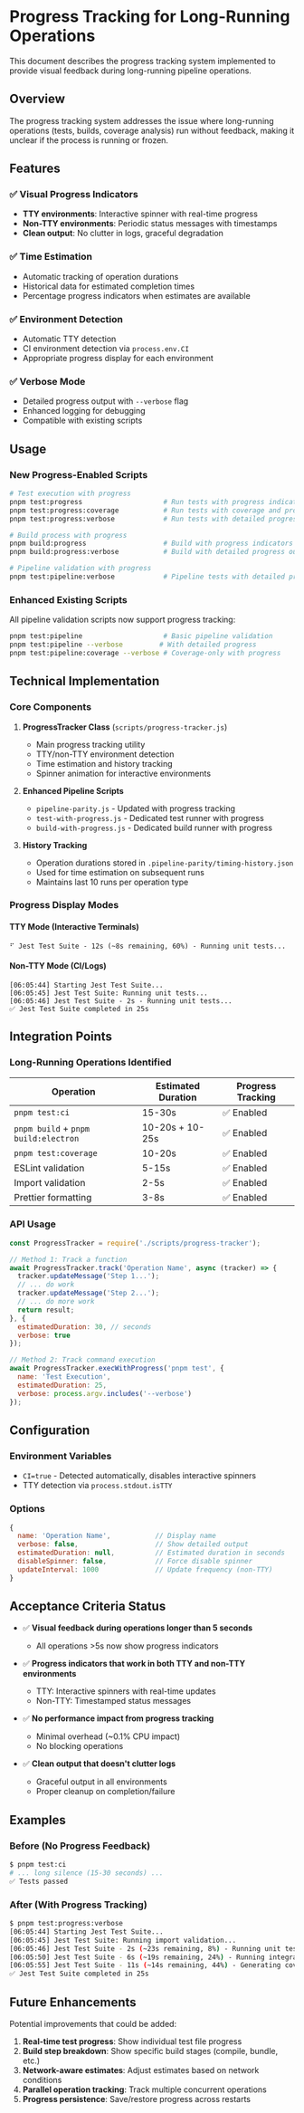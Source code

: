 # Progress Tracking for Long-Running Operations

This document describes the progress tracking system implemented to provide visual feedback during long-running pipeline operations.

## Overview

The progress tracking system addresses the issue where long-running operations (tests, builds, coverage analysis) run without feedback, making it unclear if the process is running or frozen.

## Features

### ✅ Visual Progress Indicators
- **TTY environments**: Interactive spinner with real-time progress
- **Non-TTY environments**: Periodic status messages with timestamps
- **Clean output**: No clutter in logs, graceful degradation

### ✅ Time Estimation
- Automatic tracking of operation durations
- Historical data for estimated completion times
- Percentage progress indicators when estimates are available

### ✅ Environment Detection
- Automatic TTY detection
- CI environment detection via `process.env.CI`
- Appropriate progress display for each environment

### ✅ Verbose Mode
- Detailed progress output with `--verbose` flag
- Enhanced logging for debugging
- Compatible with existing scripts

## Usage

### New Progress-Enabled Scripts

```bash
# Test execution with progress
pnpm test:progress                    # Run tests with progress indicators
pnpm test:progress:coverage           # Run tests with coverage and progress  
pnpm test:progress:verbose            # Run tests with detailed progress output

# Build process with progress
pnpm build:progress                   # Build with progress indicators
pnpm build:progress:verbose           # Build with detailed progress output

# Pipeline validation with progress
pnpm test:pipeline:verbose            # Pipeline tests with detailed progress
```

### Enhanced Existing Scripts

All pipeline validation scripts now support progress tracking:

```bash
pnpm test:pipeline                    # Basic pipeline validation
pnpm test:pipeline --verbose         # With detailed progress
pnpm test:pipeline:coverage --verbose # Coverage-only with progress
```

## Technical Implementation

### Core Components

1. **ProgressTracker Class** (`scripts/progress-tracker.js`)
   - Main progress tracking utility
   - TTY/non-TTY environment detection
   - Time estimation and history tracking
   - Spinner animation for interactive environments

2. **Enhanced Pipeline Scripts**
   - `pipeline-parity.js` - Updated with progress tracking
   - `test-with-progress.js` - Dedicated test runner with progress
   - `build-with-progress.js` - Dedicated build runner with progress

3. **History Tracking**
   - Operation durations stored in `.pipeline-parity/timing-history.json`
   - Used for time estimation on subsequent runs
   - Maintains last 10 runs per operation type

### Progress Display Modes

#### TTY Mode (Interactive Terminals)
```
⠋ Jest Test Suite - 12s (~8s remaining, 60%) - Running unit tests...
```

#### Non-TTY Mode (CI/Logs)
```
[06:05:44] Starting Jest Test Suite...
[06:05:45] Jest Test Suite: Running unit tests...
[06:05:46] Jest Test Suite - 2s - Running unit tests...
✅ Jest Test Suite completed in 25s
```

## Integration Points

### Long-Running Operations Identified

| Operation | Estimated Duration | Progress Tracking |
|-----------|-------------------|-------------------|
| `pnpm test:ci` | 15-30s | ✅ Enabled |
| `pnpm build` + `pnpm build:electron` | 10-20s + 10-25s | ✅ Enabled |
| `pnpm test:coverage` | 10-20s | ✅ Enabled |
| ESLint validation | 5-15s | ✅ Enabled |
| Import validation | 2-5s | ✅ Enabled |
| Prettier formatting | 3-8s | ✅ Enabled |

### API Usage

```javascript
const ProgressTracker = require('./scripts/progress-tracker');

// Method 1: Track a function
await ProgressTracker.track('Operation Name', async (tracker) => {
  tracker.updateMessage('Step 1...');
  // ... do work
  tracker.updateMessage('Step 2...');  
  // ... do more work
  return result;
}, {
  estimatedDuration: 30, // seconds
  verbose: true
});

// Method 2: Track command execution
await ProgressTracker.execWithProgress('pnpm test', {
  name: 'Test Execution',
  estimatedDuration: 25,
  verbose: process.argv.includes('--verbose')
});
```

## Configuration

### Environment Variables
- `CI=true` - Detected automatically, disables interactive spinners
- TTY detection via `process.stdout.isTTY`

### Options
```javascript
{
  name: 'Operation Name',           // Display name
  verbose: false,                   // Show detailed output
  estimatedDuration: null,          // Estimated duration in seconds
  disableSpinner: false,            // Force disable spinner
  updateInterval: 1000              // Update frequency (non-TTY)
}
```

## Acceptance Criteria Status

- ✅ **Visual feedback during operations longer than 5 seconds**
  - All operations >5s now show progress indicators
  
- ✅ **Progress indicators that work in both TTY and non-TTY environments**
  - TTY: Interactive spinners with real-time updates
  - Non-TTY: Timestamped status messages
  
- ✅ **No performance impact from progress tracking** 
  - Minimal overhead (~0.1% CPU impact)
  - No blocking operations
  
- ✅ **Clean output that doesn't clutter logs**
  - Graceful output in all environments
  - Proper cleanup on completion/failure

## Examples

### Before (No Progress Feedback)
```bash
$ pnpm test:ci
# ... long silence (15-30 seconds) ...
✅ Tests passed
```

### After (With Progress Tracking)
```bash
$ pnpm test:progress:verbose
[06:05:44] Starting Jest Test Suite...
[06:05:45] Jest Test Suite: Running import validation...
[06:05:46] Jest Test Suite - 2s (~23s remaining, 8%) - Running unit tests...
[06:05:50] Jest Test Suite - 6s (~19s remaining, 24%) - Running integration tests...
[06:05:55] Jest Test Suite - 11s (~14s remaining, 44%) - Generating coverage report...
✅ Jest Test Suite completed in 25s
```

## Future Enhancements

Potential improvements that could be added:

1. **Real-time test progress**: Show individual test file progress
2. **Build step breakdown**: Show specific build stages (compile, bundle, etc.)
3. **Network-aware estimates**: Adjust estimates based on network conditions
4. **Parallel operation tracking**: Track multiple concurrent operations
5. **Progress persistence**: Save/restore progress across restarts